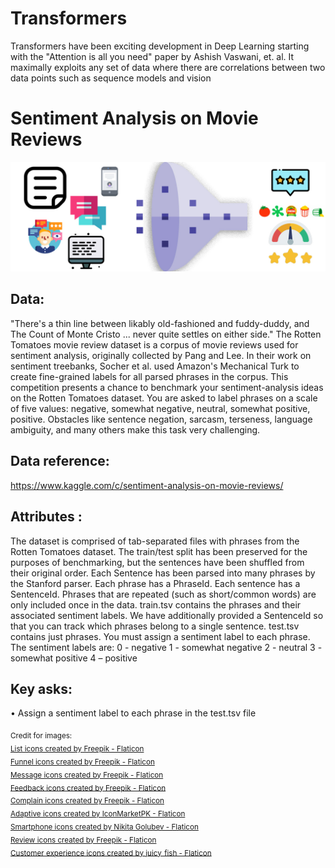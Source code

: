 # Transformers
 Transformers have been exciting development in Deep Learning starting with the "Attention is all you need" paper by Ashish Vaswani, et. al. It maximally exploits any set of data where there are correlations between two data points such as sequence models and vision

# Sentiment Analysis on Movie Reviews
![Repo cover](cover.jpg)
## Data:
"There's a thin line between likably old-fashioned and fuddy-duddy, and The Count of Monte Cristo ... never quite settles on either side."
The Rotten Tomatoes movie review dataset is a corpus of movie reviews used for sentiment analysis, originally collected by Pang and Lee. In their work on sentiment treebanks, Socher et al. used Amazon's Mechanical Turk to create fine-grained labels for all parsed phrases in the corpus. This competition presents a chance to benchmark your sentiment-analysis ideas on the Rotten Tomatoes dataset. You are asked to label phrases on a scale of five values: negative, somewhat negative, neutral, somewhat positive, positive. Obstacles like sentence negation, sarcasm, terseness, language ambiguity, and many others make this task very challenging.

## Data reference: 
https://www.kaggle.com/c/sentiment-analysis-on-movie-reviews/
## Attributes :
The dataset is comprised of tab-separated files with phrases from the Rotten Tomatoes dataset. The train/test split has been preserved for the purposes of benchmarking, but the sentences have been shuffled from their original order. Each Sentence has been parsed into many phrases by the Stanford parser. Each phrase has a PhraseId. Each sentence has a SentenceId. Phrases that are repeated (such as short/common words) are only included once in the data.
train.tsv contains the phrases and their associated sentiment labels. We have additionally provided a SentenceId so that you can track which phrases belong to a single sentence.
test.tsv contains just phrases. You must assign a sentiment label to each phrase.
The sentiment labels are:
0 - negative
1 - somewhat negative
2 - neutral
3 - somewhat positive
4 – positive

## Key asks:
•	Assign a sentiment label to each phrase in the test.tsv file


<sub>
Credit for images:<br>
<a href="https://www.flaticon.com/free-icons/list" title="list icons">List icons created by Freepik - Flaticon</a><br>
<a href="https://www.flaticon.com/free-icons/funnel" title="funnel icons">Funnel icons created by Freepik - Flaticon</a><br>
<a href="https://www.flaticon.com/free-icons/message" title="message icons">Message icons created by Freepik - Flaticon</a><br>
<a href="https://www.flaticon.com/free-icons/feedback" title="feedback icons">Feedback icons created by Freepik - Flaticon</a><br>
<a href="https://www.flaticon.com/free-icons/complain" title="complain icons">Complain icons created by Freepik - Flaticon</a><br>
<a href="https://www.flaticon.com/free-icons/adaptive" title="adaptive icons">Adaptive icons created by IconMarketPK - Flaticon</a><br>
<a href="https://www.flaticon.com/free-icons/smartphone" title="smartphone icons">Smartphone icons created by Nikita Golubev - Flaticon</a><br>
<a href="https://www.flaticon.com/free-icons/review" title="review icons">Review icons created by Freepik - Flaticon</a><br>
<a href="https://www.flaticon.com/free-icons/customer-experience" title="customer experience icons">Customer experience icons created by juicy_fish - Flaticon</a><br>
</sub>
